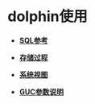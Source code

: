 # dolphin使用<a name="ZH-CN_TOPIC_0000001201277572"></a>

-   **[SQL参考](dolphin-SQL参考.md)**  

-   **[存储过程](dolphin-存储过程.md)**  

-   **[系统视图](dolphin-系统视图.md)**  

-   **[GUC参数说明](dolphin-GUC参数说明.md)**  
